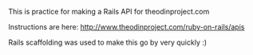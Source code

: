 This is practice for making a Rails API for theodinproject.com

Instructions are here: http://www.theodinproject.com/ruby-on-rails/apis

Rails scaffolding was used to make this go by very quickly :)